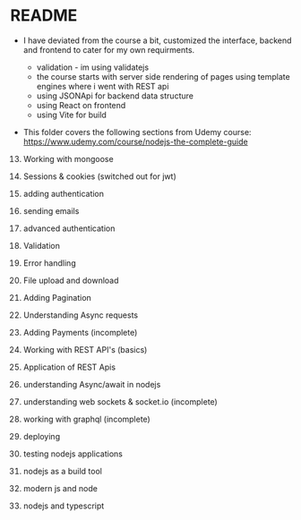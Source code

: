 # README

- I have deviated from the course a bit, customized the interface, backend and frontend to cater for my own requirments.

  - validation - im using validatejs
  - the course starts with server side rendering of pages using template engines where i went with REST api
  - using JSONApi for backend data structure
  - using React on frontend
  - using Vite for build

- This folder covers the following sections from Udemy course:
  https://www.udemy.com/course/nodejs-the-complete-guide

13. Working with mongoose

14. Sessions & cookies (switched out for jwt)

15. adding authentication

16. sending emails

17. advanced authentication

18. Validation

19. Error handling

20. File upload and download

21. Adding Pagination

22. Understanding Async requests

23. Adding Payments (incomplete)

24. Working with REST API's (basics)

25. Application of REST Apis

26. understanding Async/await in nodejs

27. understanding web sockets & socket.io (incomplete)

28. working with graphql (incomplete)

29. deploying

30. testing nodejs applications

31. nodejs as a build tool

32. modern js and node

33. nodejs and typescript
